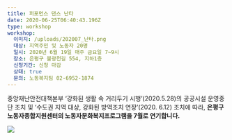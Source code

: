 ```yaml
---
title: 퍼포먼스 댄스 난타
date: 2020-06-25T06:40:43.196Z
type: workshop
workshop:
  이미지: /uploads/202007_난타.png
  대상: 지역주민 및 노동자 20명
  일시: 2020년 6월 19일 매주 금요일 7~9시
  장소: 은평구 불광천길 554, 지하1층
  신청기간: 신청 마감
  상태: true
  문의: 노동복지팀 02-6952-1874
---
```

중앙재난안전대책본부 ‘강화된 생활 속 거리두기 시행’(2020.5.28)의 공공시설 운영중단 조치 및 ‘수도권 지역 대상, 강화된 방역조치 연장’(2020. 6.12) 조치에 따라, **은평구노동자종합지원센터의 노동자문화복지프로그램을 7월로 연기합니다.**



![ ](/uploads/202007_난타.png " ")